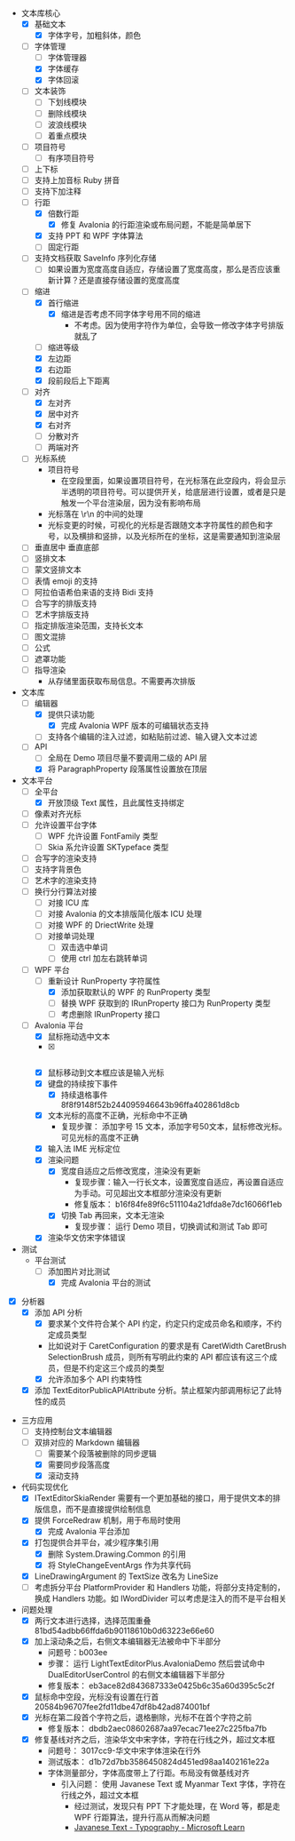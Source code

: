 - 文本库核心
  - [x] 基础文本
    - [x] 字体字号，加粗斜体，颜色
  - [ ] 字体管理
    - [ ] 字体管理器
    - [x] 字体缓存
    - [x] 字体回滚
  - [ ] 文本装饰
    - [ ] 下划线模块
    - [ ] 删除线模块
    - [ ] 波浪线模块
    - [ ] 着重点模块
  - [ ] 项目符号
    - [ ] 有序项目符号
  - [ ] 上下标
  - [ ] 支持上加音标 Ruby 拼音
  - [ ] 支持下加注释
  - [ ] 行距
    - [x] 倍数行距
      - [x] 修复 Avalonia 的行距渲染或布局问题，不能是简单居下
    - [x] 支持 PPT 和 WPF 字体算法
    - [ ] 固定行距
  - [ ] 支持文档获取 SaveInfo 序列化存储
    - [ ] 如果设置为宽度高度自适应，存储设置了宽度高度，那么是否应该重新计算？还是直接存储设置的宽度高度
  - [ ] 缩进
    - [x] 首行缩进
      - [x] 缩进是否考虑不同字体字号用不同的缩进
        - 不考虑。因为使用字符作为单位，会导致一修改字体字号排版就乱了
    - [ ] 缩进等级
    - [x] 左边距
    - [x] 右边距
    - [x] 段前段后上下距离
  - [ ] 对齐
    - [x] 左对齐
    - [x] 居中对齐
    - [x] 右对齐
    - [ ] 分散对齐
    - [ ] 两端对齐
  - [ ] 光标系统
    - 项目符号
      - 在空段里面，如果设置项目符号，在光标落在此空段内，将会显示半透明的项目符号。可以提供开关，给底层进行设置，或者是只是触发一个平台渲染层，因为没有影响布局
    - 光标落在 \r\n 的中间的处理
    - 光标变更的时候，可视化的光标是否跟随文本字符属性的颜色和字号，以及横排和竖排，以及光标所在的坐标，这是需要通知到渲染层
  - [ ] 垂直居中 垂直底部
  - [ ] 竖排文本
  - [ ] 蒙文竖排文本
  - [ ] 表情 emoji 的支持
  - [ ] 阿拉伯语希伯来语的支持 Bidi 支持
  - [ ] 合写字的排版支持
  - [ ] 艺术字排版支持
  - [ ] 指定排版渲染范围，支持长文本
  - [ ] 图文混排
  - [ ] 公式
  - [ ] 遮罩功能
  - [ ] 指导渲染
    - 从存储里面获取布局信息。不需要再次排版

- 文本库
  - [ ] 编辑器
    - [x] 提供只读功能
      - [x] 完成 Avalonia WPF 版本的可编辑状态支持
    - [ ] 支持各个编辑的注入过滤，如粘贴前过滤、输入键入文本过滤
  - [ ] API
    - [ ] 全局在 Demo 项目尽量不要调用二级的 API 层
    - [x] 将 ParagraphProperty 段落属性设置放在顶层

- 文本平台
  - [ ] 全平台
    - [x] 开放顶级 Text 属性，且此属性支持绑定
  - [ ] 像素对齐光标
  - [ ] 允许设置平台字体
    - [ ] WPF 允许设置 FontFamily 类型
    - [ ] Skia 系允许设置 SKTypeface 类型
  - [ ] 合写字的渲染支持
  - [ ] 支持字背景色
  - [ ] 艺术字的渲染支持
  - [ ] 换行分行算法对接
    - [ ] 对接 ICU 库
    - [ ] 对接 Avalonia 的文本排版简化版本 ICU 处理
    - [ ] 对接 WPF 的 DriectWrite 处理
    - [ ] 对接单词处理
      - [ ] 双击选中单词
      - [ ] 使用 ctrl 加左右跳转单词
  - [ ] WPF 平台
    - [ ] 重新设计 RunProperty 字符属性
      - [x] 添加获取默认的 WPF 的 RunProperty 类型
      - [ ] 替换 WPF 获取到的 IRunProperty 接口为 RunProperty 类型
      - [ ] 考虑删除 IRunProperty 接口
  - [ ] Avalonia 平台
    - [x] 鼠标拖动选中文本
    - [x] ~~~~支持禁用输入法~~ 交给平台处理
    - [x] 鼠标移动到文本框应该是输入光标
    - [x] 键盘的持续按下事件
      - [x] 持续退格事件 8f8f9148f52b244095946643b96ffa402861d8cb
    - [x] 文本光标的高度不正确，光标命中不正确
      - 复现步骤： 添加字号 15 文本，添加字号50文本，鼠标修改光标。可见光标的高度不正确
    - [x] 输入法 IME 光标定位
    - [x] 渲染问题
      - [x] 宽度自适应之后修改宽度，渲染没有更新
        - 复现步骤：输入一行长文本，设置宽度自适应，再设置自适应为手动。可见超出文本框部分渲染没有更新
        - 修复版本： b16f84fe89f6c511104a21dfda8e7dc16066f1eb
      - [x] 切换 Tab 再回来，文本无渲染
        - 复现步骤： 运行 Demo 项目，切换调试和测试 Tab 即可
    - [x] 渲染华文仿宋字体错误

- 测试
  - 平台测试
    - [ ] 添加图片对比测试
      - [x] 完成 Avalonia 平台的测试

- [x] 分析器
  - [x] 添加 API 分析
    - [x] 要求某个文件符合某个 API 约定，约定只约定成员命名和顺序，不约定成员类型
    - 比如说对于 CaretConfiguration 的要求是有 CaretWidth CaretBrush SelectionBrush 成员，则所有写明此约束的 API 都应该有这三个成员，但是不约定这三个成员的类型
    - [x] 允许添加多个 API 约束特性
  - [x] 添加 TextEditorPublicAPIAttribute 分析。禁止框架内部调用标记了此特性的成员

- 三方应用
  - [ ] 支持控制台文本编辑器
  - [ ] 双排对应的 Markdown 编辑器
    - [ ] 需要某个段落被删除的同步逻辑
    - [x] 需要同步段落高度
    - [x] 滚动支持

- 代码实现优化
  - [x] ITextEditorSkiaRender 需要有一个更加基础的接口，用于提供文本的排版信息，而不是直接提供绘制信息
  - [x] 提供 ForceRedraw 机制，用于布局时使用
    - [x] 完成 Avalonia 平台添加
  - [x] 打包提供合并平台，减少程序集引用
    - [x] 删除 System.Drawing.Common 的引用
    - [x] 将 StyleChangeEventArgs 作为共享代码
  - [x] LineDrawingArgument 的 TextSize 改名为 LineSize
  - [ ] 考虑拆分平台 PlatformProvider 和 Handlers 功能，将部分支持定制的，换成 Handlers 功能。如 IWordDivider 可以考虑是注入的而不是平台相关

- 问题处理
  - [x] 两行文本进行选择，选择范围重叠 81bd54adbb66ffda6b90118610b0d63223e66e60
  - [x] 加上滚动条之后，右侧文本编辑器无法被命中下半部分
    - 问题号：b003ee
    - 步骤： 运行 LightTextEditorPlus.AvaloniaDemo 然后尝试命中 DualEditorUserControl 的右侧文本编辑器下半部分
    - 修复版本： eb3ace82d843687333e0425b6c35a60d395c5c2f
  - [x] 鼠标命中空段，光标没有设置在行首 20584b96707fee2fd11dbe47df8b42ad874001bf
  - [x] 光标在第二段首个字符之后，退格删除，光标不在首个字符之前
    - 修复版本： dbdb2aec08602687aa97ecac71ee27c225fba7fb
  - [x] 修复基线对齐之后，渲染华文中宋字体，字符在行线之外，超过文本框
    - 问题号： 3017cc9-华文中宋字体渲染在行外
    - 测试版本： d1b72d7bb3586450824d451ed98aa1402161e22a
    - 字体测量部分，字体高度带上了行距。布局没有做基线对齐
      - 引入问题： 使用 Javanese Text 或 Myanmar Text 字体，字符在行线之外，超过文本框
        - 经过测试，发现只有 PPT 下才能处理，在 Word 等，都是走 WPF 行距算法，提升行高从而解决问题
        - [Javanese Text - Typography - Microsoft Learn](https://learn.microsoft.com/zh-hk/typography/font-list/javanese-text )
